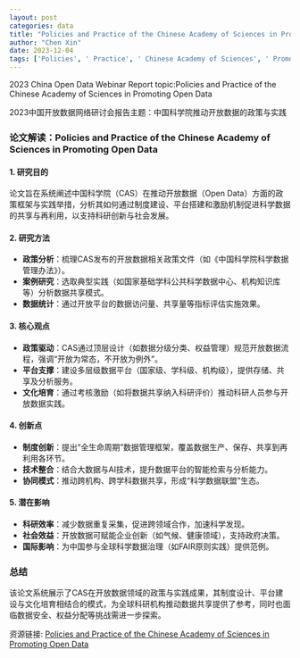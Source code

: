 ```yaml
---
layout: post
categories: data
title: "Policies and Practice of the Chinese Academy of Sciences in Promoting Open Data"
author: "Chen Xin"
date: 2023-12-04
tags: ['Policies', ' Practice', ' Chinese Academy of Sciences', ' Promoting', ' Open Data']
---
```


2023 China Open Data Webinar Report topic:Policies and Practice of the Chinese Academy of Sciences in Promoting Open Data

2023中国开放数据网络研讨会报告主题：中国科学院推动开放数据的政策与实践

### **论文解读：Policies and Practice of the Chinese Academy of Sciences in Promoting Open Data**  

#### **1. 研究目的**  
论文旨在系统阐述中国科学院（CAS）在推动开放数据（Open Data）方面的政策框架与实践举措，分析其如何通过制度建设、平台搭建和激励机制促进科学数据的共享与再利用，以支持科研创新与社会发展。  

#### **2. 研究方法**  
- **政策分析**：梳理CAS发布的开放数据相关政策文件（如《中国科学院科学数据管理办法》）。  
- **案例研究**：选取典型实践（如国家基础学科公共科学数据中心、机构知识库等）分析数据共享模式。  
- **数据统计**：通过开放平台的数据访问量、共享量等指标评估实施效果。  

#### **3. 核心观点**  
- **政策驱动**：CAS通过顶层设计（如数据分级分类、权益管理）规范开放数据流程，强调“开放为常态，不开放为例外”。  
- **平台支撑**：建设多层级数据平台（国家级、学科级、机构级），提供存储、共享及分析服务。  
- **文化培育**：通过考核激励（如将数据共享纳入科研评价）推动科研人员参与开放数据实践。  

#### **4. 创新点**  
- **制度创新**：提出“全生命周期”数据管理框架，覆盖数据生产、保存、共享到再利用各环节。  
- **技术整合**：结合大数据与AI技术，提升数据平台的智能检索与分析能力。  
- **协同模式**：推动跨机构、跨学科数据共享，形成“科学数据联盟”生态。  

#### **5. 潜在影响**  
- **科研效率**：减少数据重复采集，促进跨领域合作，加速科学发现。  
- **社会效益**：开放数据可赋能企业创新（如气候、健康领域），支持政府决策。  
- **国际影响**：为中国参与全球科学数据治理（如FAIR原则实践）提供范例。  

### **总结**  
该论文系统展示了CAS在开放数据领域的政策与实践成果，其制度设计、平台建设与文化培育相结合的模式，为全球科研机构推动数据共享提供了参考，同时也面临数据安全、权益分配等挑战需进一步探索。

资源链接: [Policies and Practice of the Chinese Academy of Sciences in Promoting Open Data](https://doi.org/10.57760/sciencedb.13877)
